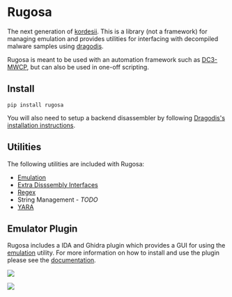 # Rugosa

The next generation of [kordesii](https://github.com/Defense-Cyber-Crime-Center/kordesii). 
This is a library (not a framework) for managing emulation and provides utilities 
for interfacing with decompiled malware samples using [dragodis](https://github.com/Defense-Cyber-Crime-Center/dragodis).

Rugosa is meant to be used with an automation framework such as [DC3-MWCP](https://github.com/Defense-Cyber-Crime-Center/DC3-MWCP),
but can also be used in one-off scripting.


## Install

```
pip install rugosa
```

You will also need to setup a backend disassembler by following [Dragodis's installation instructions](https://github.com/Defense-Cyber-Crime-Center/dragodis/blob/master/docs/install.rst).


## Utilities

The following utilities are included with Rugosa:
- [Emulation](./docs/CPUEmulation.md)
- [Extra Disssembly Interfaces](./rugosa/disassembly.py)
- [Regex](./docs/Regex.md)
- String Management - *TODO*
- [YARA](./docs/YARA.md)


## Emulator Plugin

Rugosa includes a IDA and Ghidra plugin which provides a GUI for using the [emulation](./docs/CPUEmulation.md) utility.
For more information on how to install and use the plugin please see the [documentation](./docs/EmulatorPlugin.md).

![](docs/assets/ida_overview.png)

![](docs/assets/ghidra_overview.png)
